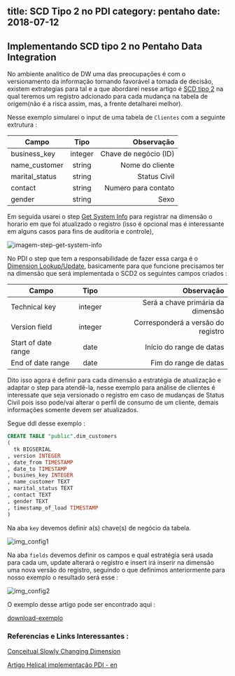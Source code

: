 title: SCD Tipo 2 no PDI
category: pentaho
date: 2018-07-12
------------------------------------

## Implementando SCD tipo 2 no Pentaho Data Integration

No ambiente analitico de DW uma das preocupações é com o versionamento da informação tornando favorável a tomada de decisão, existem extrategias para tal e a que abordarei nesse artigo é [SCD tipo 2](https://en.wikipedia.org/wiki/Slowly_changing_dimension#Type_2:_add_new_row) na qual teremos um registro adcionado para cada mudança na tabela de origem(não é a risca assim, mas, a frente detalharei melhor).

Nesse exemplo simularei o input de uma tabela de `Clientes` com a seguinte extrutura : 

| Campo | Tipo | Observação | 
| --- | :---: | ---: | 
| business_key | integer | Chave de negócio (ID) |
| name_customer | string | Nome do cliente |
| marital_status | string | Status Civil | 
| contact | string | Numero para contato |
| gender | string | Sexo |

Em seguida usarei o step [Get System Info](https://wiki.pentaho.com/display/EAI/Get+System+Info) para registrar na dimensão o horario em que foi atualizado o registro (isso é opcional mas é interessante em alguns casos para fins de auditoria e controle),

![imagem-step-get-system-info](https://ucb74a088dcc7e7c6f0591444821.previews.dropboxusercontent.com/p/thumb/AAKq2klHuD80j6l84x9-sBemVEOlVdtg-TVQpU7RQSCmdaPO-CcahKssUkWvVdMzgnNmemFW6I_DHM0bUOJW2MuAGogLvljhPC3T3rrCEgdZW7Ix50ljH9oXWiykxcx_tjbqr5tu7TgdMjM6gJSR2i7sPGlANj0zcUgvAAn6Q1hg0kSMPB85WseMf-GnmE1ZrqRrnrGm_zOyj3vYzPvo3DJ6hGjLF4BCQajtnjysdbiZFg/p.png?size=1280x960&size_mode=3)

No PDI o step que tem a responsabilidade de fazer essa carga é o [Dimension Lookup/Update](https://wiki.pentaho.com/display/EAI/Dimension+Lookup-Update), basicamente para que funcione precisamos ter na dimensão que será implementada o SCD2 os seguintes campos criados : 

| Campo | Tipo | Observação | 
| --- | :---: | ---: | 
| Technical key | integer | Será a chave primária da dimensão | 
| Version field | integer | Corresponderá a versão do registro | 
| Start of date range | date | Início do range de datas | 
| End of date range | date | Fim do range de datas | 

Dito isso agora é definir para cada dimensão a estratégia de atualização e adaptar o step para atendê-la, nesse exemplo para análise de clientes é interessate que seja versionado o registro em caso de mudanças de Status Civil pois isso pode/vai alterar o perfil de consumo de um cliente, demais informações somente devem ser atualizados.

Segue ddl desse exemplo : 

```sql
CREATE TABLE "public".dim_customers
(
  tk BIGSERIAL
, version INTEGER
, date_from TIMESTAMP
, date_to TIMESTAMP
, busines_key INTEGER
, name_customer TEXT
, marital_status TEXT
, contact TEXT
, gender TEXT
, timestamp_of_load TIMESTAMP
)
``` 

Na aba `key` devemos definir a(s) chave(s) de negócio da tabela.

![img_config1]()

Na aba `fields` devemos definir os campos e qual estratégia será usada para cada um, update alterará o registro e insert irá inserir na dimensão uma nova versão do registro, seguindo o que definimos anteriormente para nosso exemplo o resultado será esse : 

![img_config2]()

O exemplo desse artigo pode ser encontrado aqui : 

[download-exemplo]()

### Referencias e Links Interessantes : 

[Conceitual Slowly Changing Dimension](https://canaltech.com.br/infra/O-que-significa-e-qual-a-importancia-do-SCD-no-Data-Warehouse/)

[Artigo Helical implementação PDI - en ](https://www.helicaltech.com/slowly-changing-dimension-in-pentaho-data-integrationkettle/)
